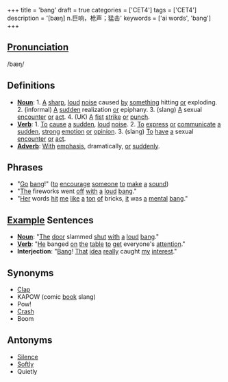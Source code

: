 +++
title = 'bang'
draft = true
categories = ['CET4']
tags = ['CET4']
description = '[bæŋ] n.巨响，枪声；猛击'
keywords = ['ai words', 'bang']
+++

## [Pronunciation](/post/pronunciation/)
/bæŋ/

## Definitions
- **[Noun](/post/noun/)**: 1. [A](/post/a/) [sharp](/post/sharp/), [loud](/post/loud/) [noise](/post/noise/) caused [by](/post/by/) [something](/post/something/) hitting [or](/post/or/) exploding. 2. (informal) [A](/post/a/) [sudden](/post/sudden/) realization [or](/post/or/) epiphany. 3. (slang) [A](/post/a/) sexual [encounter](/post/encounter/) [or](/post/or/) [act](/post/act/). 4. (UK) [A](/post/a/) [fist](/post/fist/) [strike](/post/strike/) [or](/post/or/) [punch](/post/punch/).
- **[Verb](/post/verb/)**: 1. [To](/post/to/) [cause](/post/cause/) [a](/post/a/) [sudden](/post/sudden/), [loud](/post/loud/) [noise](/post/noise/). 2. [To](/post/to/) [express](/post/express/) [or](/post/or/) [communicate](/post/communicate/) [a](/post/a/) [sudden](/post/sudden/), [strong](/post/strong/) [emotion](/post/emotion/) [or](/post/or/) [opinion](/post/opinion/). 3. (slang) [To](/post/to/) [have](/post/have/) [a](/post/a/) sexual [encounter](/post/encounter/) [or](/post/or/) [act](/post/act/).
- **[Adverb](/post/adverb/)**: [With](/post/with/) [emphasis](/post/emphasis/), dramatically, [or](/post/or/) [suddenly](/post/suddenly/).

## Phrases
- "[Go](/post/go/) [bang](/post/bang/)!" ([to](/post/to/) [encourage](/post/encourage/) [someone](/post/someone/) [to](/post/to/) [make](/post/make/) [a](/post/a/) [sound](/post/sound/))
- "[The](/post/the/) fireworks went [off](/post/off/) [with](/post/with/) [a](/post/a/) [loud](/post/loud/) [bang](/post/bang/)."
- "[Her](/post/her/) words [hit](/post/hit/) [me](/post/me/) [like](/post/like/) [a](/post/a/) [ton](/post/ton/) [of](/post/of/) bricks, [it](/post/it/) was [a](/post/a/) [mental](/post/mental/) [bang](/post/bang/)."

## [Example](/post/example/) Sentences
- **[Noun](/post/noun/)**: "[The](/post/the/) [door](/post/door/) slammed [shut](/post/shut/) [with](/post/with/) [a](/post/a/) [loud](/post/loud/) [bang](/post/bang/)."
- **[Verb](/post/verb/)**: "[He](/post/he/) banged [on](/post/on/) [the](/post/the/) [table](/post/table/) [to](/post/to/) [get](/post/get/) everyone's [attention](/post/attention/)."
- **Interjection**: "[Bang](/post/bang/)! [That](/post/that/) [idea](/post/idea/) [really](/post/really/) caught [my](/post/my/) [interest](/post/interest/)."

## Synonyms
- [Clap](/post/clap/)
- KAPOW (comic [book](/post/book/) slang)
- Pow!
- [Crash](/post/crash/)
- Boom

## Antonyms
- [Silence](/post/silence/)
- [Softly](/post/softly/)
- Quietly
